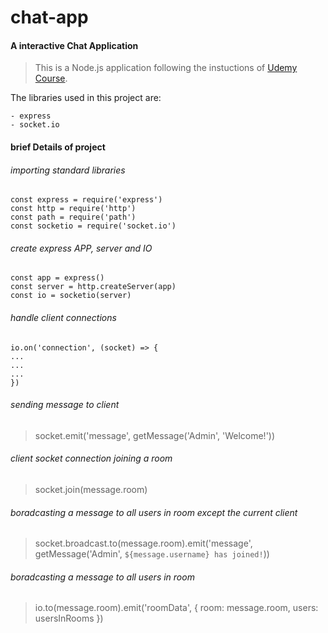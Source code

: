 # chat-app
#### A interactive Chat Application

> This is a Node.js application following the instuctions of [Udemy Course](https://www.udemy.com/course/the-complete-nodejs-developer-course-2/).

The libraries used in this project are:
```
- express
- socket.io
```

#### brief Details of project

###### importing standard libraries
```
const express = require('express')
const http = require('http')
const path = require('path')
const socketio = require('socket.io')
```

###### create express APP, server and IO
```
const app = express()
const server = http.createServer(app)
const io = socketio(server)
```

###### handle client connections
```
io.on('connection', (socket) => {
...
...
...
})
```

###### sending message to client
> socket.emit('message', getMessage('Admin', 'Welcome!'))

###### client socket connection joining a room
> socket.join(message.room)

###### boradcasting a message to all users in room except the current client
> socket.broadcast.to(message.room).emit('message', getMessage('Admin', `${message.username} has joined!`))

###### boradcasting a message to all users in room
> io.to(message.room).emit('roomData', { room: message.room, users: usersInRooms })

